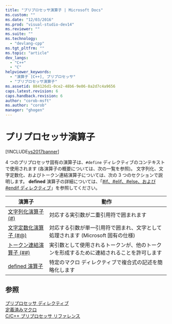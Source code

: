 ```yaml
---
title: "プリプロセッサ演算子 | Microsoft Docs"
ms.custom: ""
ms.date: "12/03/2016"
ms.prod: "visual-studio-dev14"
ms.reviewer: ""
ms.suite: ""
ms.technology: 
  - "devlang-cpp"
ms.tgt_pltfrm: ""
ms.topic: "article"
dev_langs: 
  - "C++"
  - "C"
helpviewer_keywords: 
  - "演算子 [C++], プリプロセッサ"
  - "プリプロセッサ演算子"
ms.assetid: 884126d1-0ce2-48b6-9e06-8a2d7c4a9656
caps.latest.revision: 6
caps.handback.revision: 6
author: "corob-msft"
ms.author: "corob"
manager: "ghogen"
---
```

# プリプロセッサ演算子
[!INCLUDE[vs2017banner](../assembler/inline/includes/vs2017banner.md)]

4 つのプリプロセッサ固有の演算子は、`#define` ディレクティブのコンテキストで使用されます \(各演算子の概要については、次の一覧を参照\)。  文字列化、文字定数化、およびトークン連結演算子については、次の 3 つのセクションで説明します。  **defined** 演算子の詳細については、「[\#if、\#elif、\#else、および \#endif ディレクティブ](../preprocessor/hash-if-hash-elif-hash-else-and-hash-endif-directives-c-cpp.md)」を参照してください。  
  
|演算子|動作|  
|---------|--------|  
|[文字列化演算子 \(\#\)](../preprocessor/stringizing-operator-hash.md)|対応する実引数が二重引用符で囲まれます|  
|[文字定数化演算子 \(\#@\)](../preprocessor/charizing-operator-hash-at.md)|対応する引数が単一引用符で囲まれ、文字として処理されます \(Microsoft 固有の仕様\)|  
|[トークン連結演算子 \(\#\#\)](../preprocessor/token-pasting-operator-hash-hash.md)|実引数として使用されるトークンが、他のトークンを形成するために連結されることを許可します|  
|[defined 演算子](../preprocessor/hash-if-hash-elif-hash-else-and-hash-endif-directives-c-cpp.md)|特定のマクロ ディレクティブで複合式の記述を簡略化します|  
  
## 参照  
 [プリプロセッサ ディレクティブ](../preprocessor/preprocessor-directives.md)   
 [定義済みマクロ](../preprocessor/predefined-macros.md)   
 [C\/C\+\+ プリプロセッサ リファレンス](../preprocessor/c-cpp-preprocessor-reference.md)